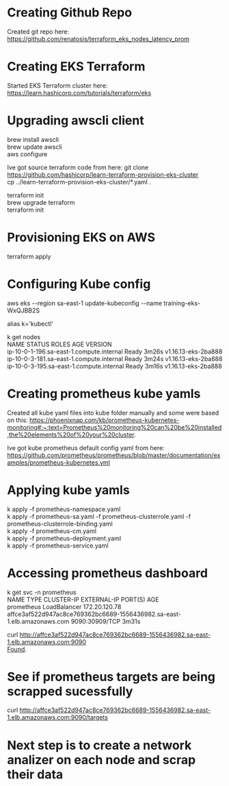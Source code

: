 # Creating Github Repo

Created git repo here: https://github.com/renatosis/terraform_eks_nodes_latency_prom  

# Creating EKS Terraform

Started EKS Terraform cluster here: https://learn.hashicorp.com/tutorials/terraform/eks  

# Upgrading awscli client

brew install awscli  
brew update awscli  
aws configure  

Ive got source terraform code from here: git clone https://github.com/hashicorp/learn-terraform-provision-eks-cluster  
cp ../learn-terraform-provision-eks-cluster/*.yaml .  

terraform init  
brew upgrade terraform  
terraform init  

# Provisioning EKS on AWS

terraform apply  

# Configuring Kube config
aws eks --region sa-east-1 update-kubeconfig --name training-eks-WxQJBB2S  

alias k='kubectl'  

k get nodes  
NAME                                       STATUS   ROLES    AGE     VERSION  
ip-10-0-1-196.sa-east-1.compute.internal   Ready    <none>   3m26s   v1.16.13-eks-2ba888  
ip-10-0-3-181.sa-east-1.compute.internal   Ready    <none>   3m24s   v1.16.13-eks-2ba888  
ip-10-0-3-195.sa-east-1.compute.internal   Ready    <none>   3m16s   v1.16.13-eks-2ba888  

# Creating prometheus kube yamls

Created all kube yaml files into kube folder manually and some were based on this: https://phoenixnap.com/kb/prometheus-kubernetes-monitoring#:~:text=Prometheus%20monitoring%20can%20be%20installed,the%20elements%20of%20your%20cluster.  

Ive got kube prometheus default config yaml from here: https://github.com/prometheus/prometheus/blob/master/documentation/examples/prometheus-kubernetes.yml  

# Applying kube yamls

k apply -f prometheus-namespace.yaml  
k apply -f prometheus-sa.yaml -f prometheus-clusterrole.yaml -f prometheus-clusterrole-binding.yaml  
k apply -f prometheus-cm.yaml  
k apply -f prometheus-deployment.yaml  
k apply -f prometheus-service.yaml  

# Accessing prometheus dashboard

k get svc -n prometheus  
NAME         TYPE           CLUSTER-IP      EXTERNAL-IP                                                               PORT(S)          AGE  
prometheus   LoadBalancer   172.20.120.78   affce3af522d947ac8ce769362bc6689-1556436982.sa-east-1.elb.amazonaws.com   9090:30909/TCP   3m31s  

curl http://affce3af522d947ac8ce769362bc6689-1556436982.sa-east-1.elb.amazonaws.com:9090  
<a href="/graph">Found</a>.  

# See if prometheus targets are being scrapped sucessfully
curl http://affce3af522d947ac8ce769362bc6689-1556436982.sa-east-1.elb.amazonaws.com:9090/targets  

# Next step is to create a network analizer on each node and scrap their data
